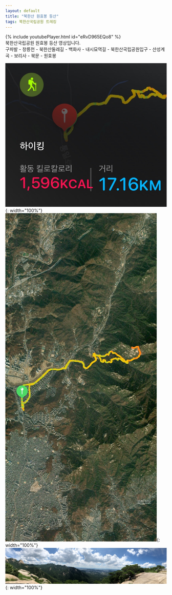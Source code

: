 ```yaml
---
layout: default
title: "북한산 원효봉 등산"
tags: 북한산국립공원 트레킹
---
```


{% include youtubePlayer.html id="eRvD965EQo8" %}
<br/>
북한산국립공원 원효봉 등산 영상입니다.
<br/>
구파발 - 창릉천 - 북한산둘레길 - 백화사 - 내시묘역길 - 북한산국립공원입구 - 산성계곡 - 보리사 - 북문 - 원효봉
<br/>

![산행정보](/images/2021-07-18-북한산국립공원-원효봉-등산/map-00.jpg){: width="100%"}<br/>
![산행루트](/images/2021-07-18-북한산국립공원-원효봉-등산/map-01.jpg){: width="100%"}<br/>
![파노라마](/images/2021-07-18-북한산국립공원-원효봉-등산/img-00.jpg){: width="100%"}<br/>

